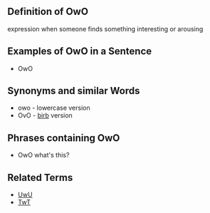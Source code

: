 ## Definition of OwO

expression when someone finds something interesting or arousing

## Examples of OwO in a Sentence

* OwO

## Synonyms and similar Words

* owo - lowercase version
* OvO - [birb](./birb) version

## Phrases containing OwO

* OwO what's this?

## Related Terms

- [UwU](./UwU)
- [TwT](./TwT)

